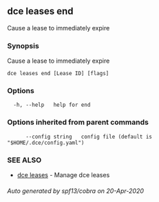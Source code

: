 ## dce leases end

Cause a lease to immediately expire

### Synopsis

Cause a lease to immediately expire

```
dce leases end [Lease ID] [flags]
```

### Options

```
  -h, --help   help for end
```

### Options inherited from parent commands

```
      --config string   config file (default is "$HOME/.dce/config.yaml")
```

### SEE ALSO

* [dce leases](dce_leases.md)	 - Manage dce leases

###### Auto generated by spf13/cobra on 20-Apr-2020
